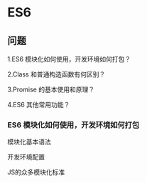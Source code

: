 # ES6

## 问题

1.ES6 模块化如何使用，开发环境如何打包？

2.Class 和普通构造函数有何区别？

3.Promise 的基本使用和原理？

4.ES6 其他常用功能？



### ES6 模块化如何使用，开发环境如何打包

模块化基本语法



开发环境配置

JS的众多模块化标准







